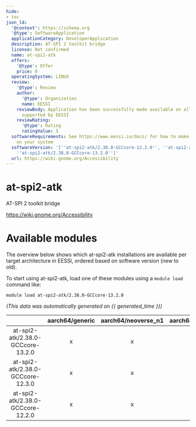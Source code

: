 ```yaml
---
hide:
- toc
json_ld:
  '@context': https://schema.org
  '@type': SoftwareApplication
  applicationCategory: DeveloperApplication
  description: AT-SPI 2 toolkit bridge
  license: Not confirmed
  name: at-spi2-atk
  offers:
    '@type': Offer
    price: 0
  operatingSystem: LINUX
  review:
    '@type': Review
    author:
      '@type': Organization
      name: EESSI
    reviewBody: Application has been successfully made available on all architectures
      supported by EESSI
    reviewRating:
      '@type': Rating
      ratingValue: 5
  softwareRequirements: See https://www.eessi.io/docs/ for how to make EESSI available
    on your system
  softwareVersion: '[''at-spi2-atk/2.38.0-GCCcore-12.2.0'', ''at-spi2-atk/2.38.0-GCCcore-12.3.0'',
    ''at-spi2-atk/2.38.0-GCCcore-13.2.0'']'
  url: https://wiki.gnome.org/Accessibility
---
```


at-spi2-atk
===========


AT-SPI 2 toolkit bridge

https://wiki.gnome.org/Accessibility
# Available modules


The overview below shows which at-spi2-atk installations are available per target architecture in EESSI, ordered based on software version (new to old).

To start using at-spi2-atk, load one of these modules using a `module load` command like:

```shell
module load at-spi2-atk/2.38.0-GCCcore-13.2.0
```

*(This data was automatically generated on {{ generated_time }})*  

| |aarch64/generic|aarch64/neoverse_n1|aarch64/neoverse_v1|aarch64/nvidia|x86_64/generic|x86_64/amd/zen2|x86_64/amd/zen3|x86_64/amd/zen4|x86_64/intel/haswell|x86_64/intel/sapphirerapids|x86_64/intel/skylake_avx512|
| :---: | :---: | :---: | :---: | :---: | :---: | :---: | :---: | :---: | :---: | :---: | :---: |
|at-spi2-atk/2.38.0-GCCcore-13.2.0|x|x|x|-|x|x|x|x|x|x|x|
|at-spi2-atk/2.38.0-GCCcore-12.3.0|x|x|x|-|x|x|x|x|x|x|x|
|at-spi2-atk/2.38.0-GCCcore-12.2.0|x|x|x|-|x|x|x|x|x|x|x|
